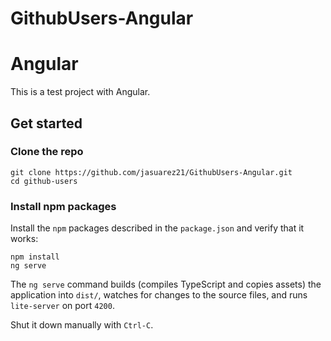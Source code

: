 # GithubUsers-Angular

# Angular

This is a test project with Angular.

## Get started

### Clone the repo

```shell
git clone https://github.com/jasuarez21/GithubUsers-Angular.git
cd github-users
```

### Install npm packages

Install the `npm` packages described in the `package.json` and verify that it works:

```shell
npm install
ng serve
```

The `ng serve` command builds (compiles TypeScript and copies assets) the application into `dist/`, watches for changes to the source files, and runs `lite-server` on port `4200`.

Shut it down manually with `Ctrl-C`.
